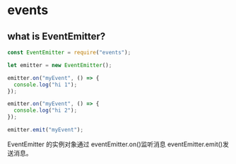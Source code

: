 # events

## what is EventEmitter?

```js
const EventEmitter = require("events");

let emitter = new EventEmitter();

emitter.on("myEvent", () => {
  console.log("hi 1");
});

emitter.on("myEvent", () => {
  console.log("hi 2");
});

emitter.emit("myEvent");
```

EventEmitter 的实例对象通过
eventEmitter.on()监听消息
eventEmitter.emit()发送消息。
